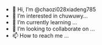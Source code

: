 - 👋 Hi, I’m @chaozi028xiadeng785
- 👀 I’m interested in chuwuwy...
- 🌱 I’m currently learning ...
- 💞️ I’m looking to collaborate on ...
- 📫 How to reach me ...

<!---
chaozi028xiadeng785/chaozi028xiadeng785 is a ✨ special ✨ repository because its `README.md` (this file) appears on your GitHub profile.
You can click the Preview link to take a look at your changes.
--->
